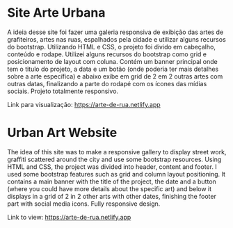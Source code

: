 # Site Arte Urbana

A ideia desse site foi fazer uma galeria responsiva de exibição das artes de grafiteiros, artes nas ruas, espalhados pela cidade e utilizar alguns recursos do bootstrap. Utilizando HTML e CSS, o projeto foi divido em cabeçalho, conteúdo e rodape. Utilizei alguns recursos do bootstrap como grid e posicionamento de layout com coluna. 
Contém um banner principal onde tem o titulo do projeto, a data e um botão (onde poderia ter mais detalhes sobre a arte específica) e abaixo exibe em grid de 2 em 2 outras artes com outras datas, finalizando a parte do rodapé com os ícones das mídias sociais. Projeto totalmente responsivo.

Link para visualização: https://arte-de-rua.netlify.app

# Urban Art Website

The idea of this site was to make a responsive gallery to display street work, graffiti scattered around the city and use some bootstrap resources. Using HTML and CSS, the project was divided into header, content and footer. I used some bootstrap features such as grid and column layout positioning.
It contains a main banner with the title of the project, the date and a button (where you could have more details about the specific art) and below it displays in a grid of 2 in 2 other arts with other dates, finishing the footer part with social media icons. Fully responsive design.

Link to view: https://arte-de-rua.netlify.app

